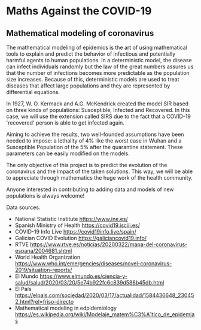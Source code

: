 # Maths Against the COVID-19
## Mathematical modeling of coronavirus 

The mathematical modeling of epidemics is the art of using mathematical tools to explain and predict the behavior of infectious and potentially harmful agents to human populations. In a deterministic model, the disease can infect individuals randomly but the law of the great numbers assures us that the number of infections becomes more predictable as the population size increases. Because of this, deterministic models are used to treat diseases that affect large populations and they are represented by differential equations.

In 1927, W. O. Kermack and A.G. McKendrick created the model SIR based on three kinds of populations: Susceptible, Infected and Recovered. In this case, we will use the extension called SIRS due to the fact that a COVID-19 'recovered' person is able to get infected again.

Aiming to achieve the results, two well-founded assumptions have been needed to impose: a lethality of 4% like the worst case in Wuhan and a Susceptible Population of the 5% after the quarantine statement. These parameters can be easily modified on the models.

The only objective of this project is to predict the evolution of the coronavirus and the impact of the taken solutions. This way, we will be able to appreciate through mathematics the huge work of the health community.

Anyone interested in contributing to adding data and models of new populations is always welcome!

Data sources.

- National Statistic Institute https://www.ine.es/
- Spanish Ministry of Health https://covid19.isciii.es/
- COVID-19 Info Live https://covid19info.live/spain/
- Galician COVID Evolution https://galiciancovid19.info/
- RTVE https://www.rtve.es/noticias/20200322/mapa-del-coronavirus-espana/2004681.shtml
- World Health Organization https://www.who.int/emergencies/diseases/novel-coronavirus-2019/situation-reports/
- El Mundo https://www.elmundo.es/ciencia-y-salud/salud/2020/03/20/5e74b922fc6c839d588b45db.html
- El País https://elpais.com/sociedad/2020/03/17/actualidad/1584436648_230452.html?rel=friso-directo
- Mathematical modeling in edpidemiology https://es.wikipedia.org/wiki/Modelaje_matem%C3%A1tico_de_epidemias
